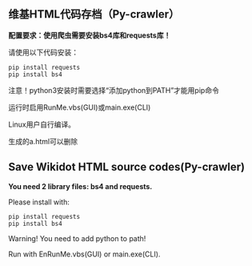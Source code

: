 ## 维基HTML代码存档（Py-crawler）

**配置要求：使用爬虫需要安装bs4库和requests库！**

请使用以下代码安装：
```
pip install requests
pip install bs4
```

注意！python3安装时需要选择“添加python到PATH”才能用pip命令

运行时启用RunMe.vbs(GUI)或main.exe(CLI)

Linux用户自行编译。

生成的a.html可以删除

## Save Wikidot HTML source codes(Py-crawler)

**You need 2 library files: bs4 and requests.**

Please install with:
```
pip install requests
pip install bs4
```

Warning! You need to add python to path!

Run with EnRunMe.vbs(GUI) or main.exe(CLI).
